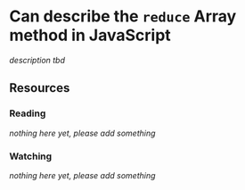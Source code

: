 # Can describe the `reduce` Array method in JavaScript

_description tbd_

## Resources

### Reading

_nothing here yet, please add something_

### Watching

_nothing here yet, please add something_

